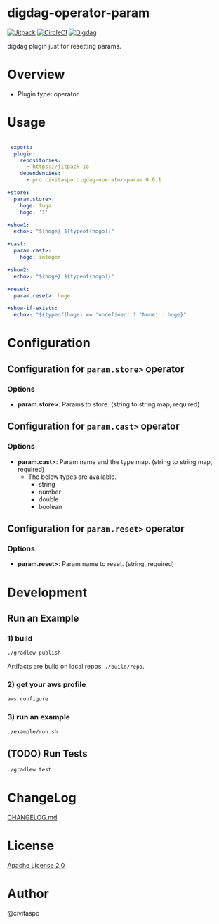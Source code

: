 # digdag-operator-param
[![Jitpack](https://jitpack.io/v/pro.civitaspo/digdag-operator-param.svg)](https://jitpack.io/#pro.civitaspo/digdag-operator-param) [![CircleCI](https://circleci.com/gh/civitaspo/digdag-operator-param.svg?style=shield)](https://circleci.com/gh/civitaspo/digdag-operator-param) [![Digdag](https://img.shields.io/badge/digdag-v0.9.27-brightgreen.svg)](https://github.com/treasure-data/digdag/releases/tag/v0.9.28)

digdag plugin just for resetting params.


# Overview

- Plugin type: operator

# Usage

```yaml

_export:
  plugin:
    repositories:
      - https://jitpack.io
    dependencies:
      - pro.civitaspo:digdag-operator-param:0.0.1

+store:
  param.store>:
    hoge: fuga
    hogo: '1'

+show1:
  echo>: "${hoge} ${typeof(hogo)}"

+cast:
  param.cast>:
    hogo: integer

+show2:
  echo>: "${hoge} ${typeof(hogo)}"

+reset:
  param.reset>: hoge

+show-if-exists:
  echo>: "${typeof(hoge) == 'undefined' ? 'None' : hoge}"

```

# Configuration

## Configuration for `param.store>` operator

### Options

- **param.store>**: Params to store. (string to string map, required)

## Configuration for `param.cast>` operator

### Options

- **param.cast>**: Param name and the type map. (string to string map, required)
  - The below types are available.
    - string
    - number
    - double
    - boolean

## Configuration for `param.reset>` operator

### Options

- **param.reset>**: Param name to reset. (string, required)

# Development

## Run an Example

### 1) build

```sh
./gradlew publish
```

Artifacts are build on local repos: `./build/repo`.

### 2) get your aws profile

```sh
aws configure
```

### 3) run an example

```sh
./example/run.sh
```

## (TODO) Run Tests

```sh
./gradlew test
```

# ChangeLog

[CHANGELOG.md](./CHANGELOG.md)

# License

[Apache License 2.0](./LICENSE.txt)

# Author

@civitaspo

